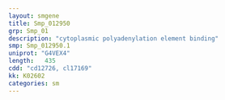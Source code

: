 ```yaml
---
layout: smgene
title: Smp_012950
grp: Smp_01
description: "cytoplasmic polyadenylation element binding"
smp: Smp_012950.1
uniprot: "G4VEX4"
length:   435
cdd: "cd12726, cl17169"
kk: K02602
categories: sm
---
```

